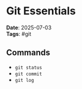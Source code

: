 # Git Essentials

**Date**: 2025-07-03  
**Tags**: #git

## Commands

- `git status`
- `git commit`
- `git log`
